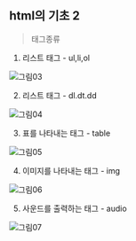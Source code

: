 ## html의 기초 2

> 태그종류  

1. 리스트 태그 - ul,li,ol  

![그림03](https://user-images.githubusercontent.com/67814967/88179903-826b7680-cc67-11ea-8d55-62c83691dba1.jpg)  

2. 리스트 태그 - dl.dt.dd  

![그림04](https://user-images.githubusercontent.com/67814967/88179936-8e573880-cc67-11ea-979e-37168ca56f97.jpg)  

3. 표를 나타내는 태그 - table  

![그림05](https://user-images.githubusercontent.com/67814967/88179946-94e5b000-cc67-11ea-964d-e385974c32e3.jpg)  

4. 이미지를 나타내는 태그 - img  

![그림06](https://user-images.githubusercontent.com/67814967/88180008-ac249d80-cc67-11ea-85df-b89ab0cc76c5.jpg)  

5. 사운드를 출력하는 태그 - audio  

![그림07](https://user-images.githubusercontent.com/67814967/88180039-b777c900-cc67-11ea-98b0-cd6e06998f6f.jpg)  